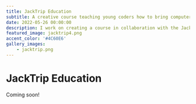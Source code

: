 ```yaml
---
title: JackTrip Education
subtitle: A creative course teaching young coders how to bring computer music to life.
date: 2022-05-26 00:00:00
description: I work on creating a course in collaboration with the JackTrip foundation, teaching young coders how to code their own musical interface.
featured_image: jacktrip4.png
accent_color: '#4C60E6'
gallery_images:
    - jacktrip.png
---
```

# JackTrip Education

Coming soon!
